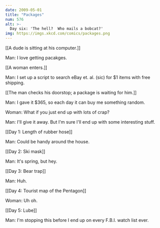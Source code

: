 ```yaml
---
date: 2009-05-01
title: "Packages"
num: 576
alt: >-
  Day six: 'The hell?  Who mails a bobcat?'
img: https://imgs.xkcd.com/comics/packages.png
---
```

[[A dude is sitting at his computer.]]

Man: I love getting pacakges.

[[A woman enters.]]

Man: I set up a script to search eBay et. al. (sic) for $1 items with free shipping.

[[The man checks his doorstop; a package is waiting for him.]]

Man: I gave it $365, so each day it can buy me something random.

Woman: What if you just end up with lots of crap?

Man: I'll give it away.  But I'm sure I'll end up with some interesting stuff.

[[Day 1: Length of rubber hose]]

Man: Could be handy around the house.

[[Day 2: Ski mask]]

Man: It's spring, but hey.

[[Day 3: Bear trap]]

Man: Huh.

[[Day 4: Tourist map of the Pentagon]]

Woman: Uh oh.

[[Day 5: Lube]]

Man: I'm stopping this before I end up on every F.B.I. watch list ever.

